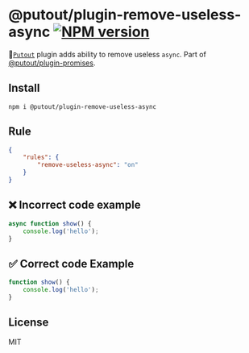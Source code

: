 # @putout/plugin-remove-useless-async [![NPM version][NPMIMGURL]][NPMURL]

[NPMIMGURL]: https://img.shields.io/npm/v/@putout/plugin-remove-useless-async.svg?style=flat&longCache=true
[NPMURL]: https://npmjs.org/package/@putout/plugin-remove-useless-async"npm"

🐊[`Putout`](https://github.com/coderaiser/putout) plugin adds ability to remove useless `async`. Part of [@putout/plugin-promises](https://github.com/coderaiser/putout/tree/master/packages/plugin-promises).

## Install

```
npm i @putout/plugin-remove-useless-async
```

## Rule

```json
{
    "rules": {
        "remove-useless-async": "on"
    }
}
```

## ❌ Incorrect code example

```js
async function show() {
    console.log('hello');
}
```

## ✅ Correct code Example

```js
function show() {
    console.log('hello');
}
```

## License

MIT
